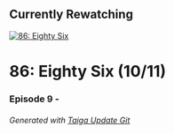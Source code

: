 ﻿
## Currently Rewatching

[![86: Eighty Six](https://s4.anilist.co/file/anilistcdn/media/anime/cover/medium/bx116589-WSpNedJdAH3L.jpg)](https://anilist.co/anime/116589)

# 86: Eighty Six (10/11)

### Episode 9 - 

###### *Generated with [Taiga Update Git](https://github.com/nike4613/taiga-update-git)*